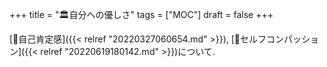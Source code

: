 +++
title = "🏛自分への優しさ"
tags = ["MOC"]
draft = false
+++

[📝自己肯定感]({{< relref "20220327060654.md" >}}), [📝セルフコンパッション]({{< relref "20220619180142.md" >}})について.
